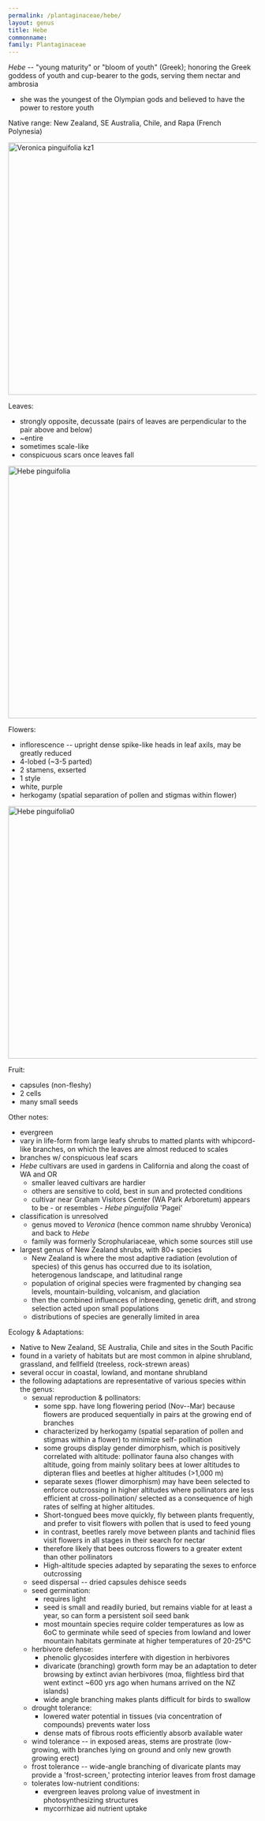 ```yaml
---
permalink: /plantaginaceae/hebe/
layout: genus
title: Hebe
commonname:
family: Plantaginaceae
---
```


*Hebe* -- "young maturity" or "bloom of youth" (Greek); honoring the Greek goddess of youth and cup-bearer to the gods, serving them nectar and ambrosia
  - she was the youngest of the Olympian gods and believed to have the power to restore youth

Native range: New Zealand, SE Australia, Chile, and Rapa (French Polynesia)

<a title="Krzysztof Ziarnek, Kenraiz / CC BY-SA (https://creativecommons.org/licenses/by-sa/4.0)" href="https://commons.wikimedia.org/wiki/File:Veronica_pinguifolia_kz1.jpg"><img width="512" alt="Veronica pinguifolia kz1" src="https://upload.wikimedia.org/wikipedia/commons/thumb/9/98/Veronica_pinguifolia_kz1.jpg/512px-Veronica_pinguifolia_kz1.jpg"></a>

Leaves:
  - strongly opposite, decussate (pairs of leaves are perpendicular to the pair above and below)
  - ~entire
  - sometimes scale-like
  - conspicuous scars once leaves fall

<a title="Ghislain118 http://www.fleurs-des-montagnes.net / CC BY-SA (https://creativecommons.org/licenses/by-sa/3.0)" href="https://commons.wikimedia.org/wiki/File:Hebe_pinguifolia.jpg"><img width="512" alt="Hebe pinguifolia" src="https://upload.wikimedia.org/wikipedia/commons/thumb/6/60/Hebe_pinguifolia.jpg/512px-Hebe_pinguifolia.jpg"></a>

Flowers:
  - inflorescence -- upright dense spike-like heads in leaf axils, may be greatly reduced
  - 4-lobed (~3-5 parted)
  - 2 stamens, exserted
  - 1 style
  - white, purple
  - herkogamy (spatial separation of pollen and stigmas within flower)

<a title="Kurt Stüber [1] / CC BY-SA (http://creativecommons.org/licenses/by-sa/3.0/)" href="https://commons.wikimedia.org/wiki/File:Hebe_pinguifolia0.jpg"><img width="512" alt="Hebe pinguifolia0" src="https://upload.wikimedia.org/wikipedia/commons/1/1d/Hebe_pinguifolia0.jpg"></a>

Fruit:
  - capsules (non-fleshy)
  - 2 cells
  - many small seeds

Other notes:
  - evergreen
  - vary in life-form from large leafy shrubs to matted plants with whipcord-like branches, on which the leaves are almost reduced to scales
  - branches w/ conspicuous leaf scars
  - *Hebe* cultivars are used in gardens in California and along the coast of WA and OR
    - smaller leaved cultivars are hardier
    - others are sensitive to cold, best in sun and protected conditions
    - cultivar near Graham Visitors Center (WA Park Arboretum) appears to be - or resembles - *Hebe pinguifolia* 'Pagei'
  - classification is unresolved
    - genus moved to *Veronica* (hence common name shrubby Veronica) and back to *Hebe*
    - family was formerly Scrophulariaceae, which some sources still use
  - largest genus of New Zealand shrubs, with 80+ species
    - New Zealand is where the most adaptive radiation (evolution of species) of this genus has occurred due to its isolation, heterogenous landscape, and latitudinal range
    - population of original species were fragmented by changing sea levels, mountain-building, volcanism, and glaciation
    - then the combined influences of inbreeding, genetic drift, and strong selection acted upon small populations
    - distributions of species are generally limited in area


Ecology & Adaptations:
  - Native to New Zealand, SE Australia, Chile and sites in the South Pacific
  - found in a variety of habitats but are most common in alpine shrubland, grassland, and fellfield (treeless, rock-strewn areas)
  - several occur in coastal, lowland, and montane shrubland
  - the following adaptations are representative of various species within the genus:
    - sexual reproduction & pollinators:
      - some spp. have long flowering period (Nov--Mar) because flowers are produced sequentially in pairs at the growing end of branches
      - characterized by herkogamy (spatial separation of pollen and stigmas within a flower) to minimize self- pollination
      - some groups display gender dimorphism, which is positively correlated with altitude: pollinator fauna also changes with altitude, going from mainly solitary bees at lower altitudes to dipteran flies and beetles at higher altitudes (>1,000 m)
      - separate sexes (flower dimorphism) may have been selected to enforce outcrossing in higher altitudes where pollinators are less efficient at cross-pollination/ selected as a consequence of high rates of selfing at higher altitudes.
      - Short-tongued bees move quickly, fly between plants frequently, and prefer to visit flowers with pollen that is used to feed young
      - in contrast, beetles rarely move between plants and tachinid flies visit flowers in all stages in their search for nectar
      - therefore likely that bees outcross flowers to a greater extent than other pollinators
      - High-altitude species adapted by separating the sexes to enforce outcrossing
    - seed dispersal -- dried capsules dehisce seeds
    - seed germination:
      - requires light
      - seed is small and readily buried, but remains viable for at least a year, so can form a persistent soil seed bank
      - most mountain species require colder temperatures as low as 6oC to germinate while seed of species from lowland and lower mountain habitats germinate at higher temperatures of 20-25°C
    - herbivore defense:
      - phenolic glycosides interfere with digestion in herbivores
      - divaricate (branching) growth form may be an adaptation to deter browsing by extinct avian herbivores (moa, flightless bird that went extinct ~600 yrs ago when humans arrived on the NZ islands)
      - wide angle branching makes plants difficult for birds to swallow
    - drought tolerance:
      - lowered water potential in tissues (via concentration of compounds) prevents water loss
      - dense mats of fibrous roots efficiently absorb available water
    - wind tolerance -- in exposed areas, stems are prostrate (low- growing, with branches lying on ground and only new growth growing erect)
    - frost tolerance -- wide-angle branching of divaricate plants may provide a 'frost-screen,' protecting interior leaves from frost damage
    - tolerates low-nutrient conditions:
      - evergreen leaves prolong value of investment in photosynthesizing structures
      - mycorrhizae aid nutrient uptake
